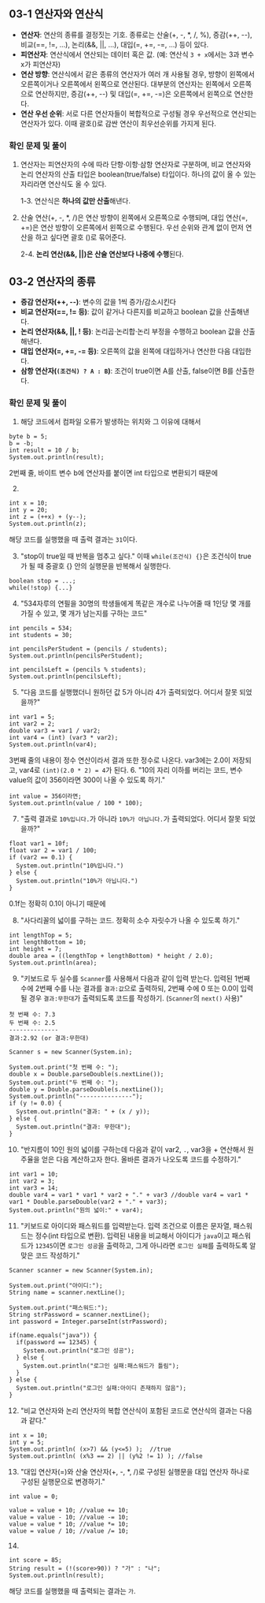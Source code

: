 ## 03-1 연산자와 연산식

- **연산자**: 연산의 종류를 결정짓는 기호. 종류로는 산술(+, -, \*, /, %), 증감(++, --), 비교(==, !=, ...), 논리(&&, ||, ...), 대입(=, +=, -=, ...) 등이 있다.
- **피연산자**: 연산식에서 연산되는 데이터 혹은 값. (예: 연산식 `3 + x`에서는 3과 변수 x가 피연산자)
- **연산 방향**: 연산식에서 같은 종류의 연산자가 여러 개 사용될 경우, 방향이 왼쪽에서 오른쪽이거나 오른쪽에서 왼쪽으로 연산된다. 대부분의 연산자는 왼쪽에서 오른쪽으로 연산하지만, 증감(++, --) 및 대입(=, +=, -=)은 오른쪽에서 왼쪽으로 연산한다.
- **연산 우선 순위**: 서로 다른 연산자들이 복합적으로 구성될 경우 우선적으로 연산되는 연산자가 있다. 이때 괄호()로 감싼 연산이 최우선순위를 가지게 된다.

### 확인 문제 및 풀이

1. 연산자는 피연산자의 수에 따라 단항·이항·삼항 연산자로 구분하며, 비교 연산자와 논리 연산자의 산출 타입은 boolean(true/false) 타입이다. 하나의 값이 올 수 있는 자리라면 연산식도 올 수 있다.

   1-3. 연산식은 **하나의 값만 산출**해낸다.

2. 산술 연산(+, -, \*, /)은 연산 방향이 왼쪽에서 오른쪽으로 수행되며, 대입 연산(=, +=)은 연산 방향이 오른쪽에서 왼쪽으로 수행된다. 우선 순위와 관계 없이 먼저 연산을 하고 싶다면 괄호 ()로 묶어준다.

   2-4. **논리 연산(&&, ||)은 산술 연산보다 나중에 수행**된다.

## 03-2 연산자의 종류

- **증감 연산자(++, --)**: 변수의 값을 1씩 증가/감소시킨다
- **비교 연산자(==, != 등)**: 값이 같거나 다른지를 비교하고 boolean 값을 산출해낸다.
- **논리 연산자(&&, ||, ! 등)**: 논리곱·논리합·논리 부정을 수행하고 boolean 값을 산출해낸다.
- **대입 연산자(=, +=, -= 등)**: 오른쪽의 값을 왼쪽에 대입하거나 연산한 다음 대입한다.
- **삼항 연산자(`(조건식) ? A : B`)**: 조건이 true이면 A를 산출, false이면 B를 산출한다.

### 확인 문제 및 풀이

1. 해당 코드에서 컴파일 오류가 발생하는 위치와 그 이유에 대해서

```
byte b = 5;
b = -b;
int result = 10 / b;
System.out.println(result);
```

2번째 줄, 바이트 변수 b에 연산자를 붙이면 int 타입으로 변환되기 때문에

2.

```
int x = 10;
int y = 20;
int z = (++x) + (y--);
System.out.println(z);
```

해당 코드를 실행했을 때 출력 결과는 `31`이다.

3. "stop이 true일 때 반복을 멈추고 싶다." 이때 `while(조건식) {}`은 조건식이 true가 될 때 중괄호 {} 안의 실행문을 반복해서 실행한다.

```
boolean stop = ...;
while(!stop) {...}
```

4. "534자루의 연필을 30명의 학생들에게 똑같은 개수로 나누어줄 때 1인당 몇 개를 가질 수 있고, 몇 개가 남는지를 구하는 코드"

```
int pencils = 534;
int students = 30;

int pencilsPerStudent = (pencils / students);
System.out.println(pencilsPerStudent);

int pencilsLeft = (pencils % students);
System.out.println(pencilsLeft);
```

5. "다음 코드를 실행했더니 원하던 값 5가 아니라 4가 출력되었다. 어디서 잘못 되었을까?"

```
int var1 = 5;
int var2 = 2;
double var3 = var1 / var2;
int var4 = (int) (var3 * var2);
System.out.println(var4);
```

3번째 줄의 내용이 정수 연산이라서 결과 또한 정수로 나온다. var3에는 2.0이 저장되고, var4로 `(int)(2.0 * 2) = 4`가 된다. 6. "10의 자리 이하를 버리는 코드, 변수 value의 값이 356이라면 300이 나올 수 있도록 하기."

```
int value = 356이라면;
System.out.println(value / 100 * 100);
```

7. "출력 결과로 `10%입니다.`가 아니라 `10%가 아닙니다.`가 출력되었다. 어디서 잘못 되었을까?"

```
float var1 = 10f;
float var 2 = var1 / 100;
if (var2 == 0.1) {
  System.out.println("10%입니다.")
} else {
  System.out.println("10%가 아닙니다.")
}
```

0.1f는 정확히 0.1이 아니기 때문에

8. "사다리꼴의 넓이를 구하는 코드. 정확히 소수 자릿수가 나올 수 있도록 하기."

```
int lengthTop = 5;
int lengthBottom = 10;
int height = 7;
double area = ((lengthTop + lengthBottom) * height / 2.0);
System.out.println(area);
```

9. "키보드로 두 실수를 `Scanner`를 사용해서 다음과 같이 입력 받는다. 입력된 1번째 수에 2번째 수를 나눈 결과를 `결과:값`으로 출력하되, 2번째 수에 0 또는 0.0이 입력될 경우 `결과:무한대`가 출력되도록 코드를 작성하기. (`Scanner`의 `next()` 사용)"

```
첫 번째 수: 7.3
두 번째 수: 2.5
--------------
결과:2.92 (or 결과:무한대)
```

```
Scanner s = new Scanner(System.in);

System.out.print("첫 번째 수: ");
double x = Double.parseDouble(s.nextLine());
System.out.print("두 번째 수: ");
double y = Double.parseDouble(s.nextLine());
System.out.println("---------------");
if (y != 0.0) {
  System.out.println("결과: " + (x / y));
} else {
  System.out.println("결과: 무한대");
}
```

10. "반지름이 10인 원의 넓이를 구하는데 다음과 같이 var2, `.`, var3을 + 연산해서 원주율을 얻은 다음 계산하고자 한다. 올바른 결과가 나오도록 코드를 수정하기."

```
int var1 = 10;
int var2 = 3;
int var3 = 14;
double var4 = var1 * var1 * var2 + "." + var3 //double var4 = var1 * var1 * Double.parseDouble(var2 + "." + var3);
System.out.println("원의 넓이:" + var4);
```

11. "키보드로 아이디와 패스워드를 입력받는다. 입력 조건으로 이름은 문자열, 패스워드는 정수(int 타입으로 변환). 입력된 내용을 비교해서 아이디가 `java`이고 패스워드가 `12345`이면 `로그인 성공`을 출력하고, 그게 아니라면 `로그인 실패`를 출력하도록 알맞은 코드 작성하기."

```
Scanner scanner = new Scanner(System.in);

System.out.print("아이디:");
String name = scanner.nextLine();

System.out.print("패스워드:");
String strPassword = scanner.nextLine();
int password = Integer.parseInt(strPassword);

if(name.equals("java")) {
  if(password == 12345) {
    System.out.println("로그인 성공");
  } else {
    System.out.println("로그인 실패:패스워드가 틀림");
  }
} else {
  System.out.println("로그인 실패:아이디 존재하지 않음");
}
```

12. "비교 연산자와 논리 연산자의 복합 연산식이 포함된 코드로 연산식의 결과는 다음과 같다."

```
int x = 10;
int y = 5;
System.out.println( (x>7) && (y<=5) );  //true
System.out.println( (x%3 == 2) || (y%2 != 1) ); //false
```

13. "대입 연산자(=)와 산술 연산자(+, -, \*, /)로 구성된 실행문을 대입 연산자 하나로 구성된 실행문으로 변경하기."

```
int value = 0;

value = value + 10; //value += 10;
value = value - 10; //value -= 10;
value = value * 10; //value *= 10;
value = value / 10; //value /= 10;
```

14.

```
int score = 85;
String result = (!(score>90)) ? "가" : "나";
System.out.println(result);
```

해당 코드를 실행했을 때 출력되는 결과는 `가`.
